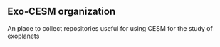 ## Exo-CESM organization

An place to collect repositories useful for using CESM for the study of exoplanets
